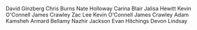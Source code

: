 David Ginzberg
Chris Burns
Nate Holloway
Carina Blair
Jalisa Hewitt
Kevin O'Connell
James Crawley
Zac Lee
Kevin O'Connell
James Crawley
Adam Kamsheh
Armard Bellamy
Nazhir Jackson
Evan Hitchings
Devon Lindsay
